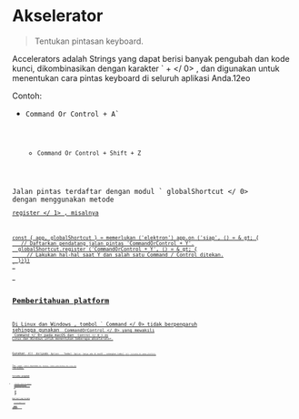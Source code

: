 # Akselerator

> Tentukan pintasan keyboard.

Accelerators adalah Strings yang dapat berisi banyak pengubah dan kode kunci, dikombinasikan dengan karakter ` + </ 0> , dan digunakan untuk menentukan cara pintas keyboard di seluruh aplikasi Anda.12eo</p>

<p>Contoh:</p>

<ul>
<li><code>Command Or Control + A`</li> 

* `Command Or Control + Shift + Z`</ul> 

Jalan pintas terdaftar dengan modul ` globalShortcut </ 0> dengan menggunakan metode <a href="global-shortcut.md#globalshortcutregisteraccelerator-callback"><code> register </ 1> 
, misalnya</p>

<pre><code class="javascript">const { app, globalShortcut } = memerlukan ('elektron') app.on ('siap', () = & gt; {
   // Daftarkan pendatang jalan pintas 'CommandOrControl + Y'.
  globalShortcut.register ('CommandOrControl + Y', () = & gt; {
     // Lakukan hal-hal saat Y dan salah satu Command / Control ditekan.
  })})
`</pre> 

## Pemberitahuan platform

Di Linux dan Windows , tombol ` Command </ 0> tidak berpengaruh sehingga gunakan <code> CommandOrControl </ 0> yang mewakili <code> Command </ 0> pada macOS dan <code> Control </ 0 > di Linux dan Windows untuk menentukan beberapa akselerator.</p>

<p>Gunakan <code> Alt </ 0> daripada <code> Option </ 0> . Tombol <code> Option </ 0> hanya ada di macOS , sedangkan tombol <code> Alt </ 0> tersedia di semua platform.</p>

<p>The <code> super </ 0> kunci dipetakan ke <code> Windows </ 0> tombol pada Windows dan Linux dan
 <code> Cmd </ 0> di MacOS .</p>

<h2>Tersedia pengubah</h2>

<ul>
<li><code> Perintah </ 0> (atau <code> Cmd </ 0> sebentar)</li>
<li><code> Kontrol </ 0> (atau <code> Ctrl </ 0> sebentar)</li>
<li><code> CommandOrControl </ 0> (atau <code> CmdOrCtrl </ 0> untuk jangka pendek)</li>
<li><code>Alt`</li> 

* `Pilihan`
* `AltGr`
* `Bergeser`
* `Super`</ul> 

## Kode kunci yang tersedia

* ` 0 </ 0> sampai <code> 9 </ 0></li>
<li><code> A </ 0> ke <code> Z </ 0></li>
<li><code> F1 </ 0> sampai <code> F24 </ 0></li>
<li>Tanda baca seperti <code> ~ </ 0> , <code> ! </ 0> , <code> @ </ 0> , <code> # </ 0> , <code> $ </ 0> , dll.</li>
<li><code>Plus`
* `Ruang`
* `Tab`
* `Capslock`
* `Numlock`
* `Scrolllock`
* `Menghapus`
* `Menghapus`
* `Memasukkan`
* ` Kembali </ 0> (atau <code> Enter </ 0> sebagai alias)</li>
<li><code> Atas </ 0> , <code> Turun </ 0> , <code> Kiri </ 0> dan <code> Kanan </ 0></li>
<li><code> Beranda </ 0> dan <code> Akhir </ 0></li>
<li><code> Halaman Atas </ 0> dan <code> Halaman Bawah </ 0></li>
<li><code> Escape </ 0> (atau <code> Esc </ 0> singkatnya)</li>
<li><code> VolumeUp </ 0> , <code> VolumeDown </ 0> dan <code> VolumeMute </ 0></li>
<li><code> MediaNextTrack </ 0> , <code> MediaPreviousTrack </ 0> , <code> MediaStop </ 0> dan <code> MediaPlayPause </ 0></li>
<li><code>Layar cetak`
* NumPad Keys 
  * `num0` - `num9`
  * `numdec` - decimal key
  * `numadd` - numpad `+` key
  * `numsub` - numpad `-` key
  * `nummult` - numpad `*` key
  * `numdiv` - numpad `÷` key